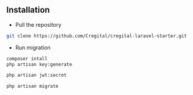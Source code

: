 ## Installation

- Pull the repository
```bash
git clone https://github.com/Cregital/cregital-laravel-starter.git
```
- Run migration
```bash
composer intall
php artisan key:generate

php artisan jwt:secret

php artisan migrate
```
